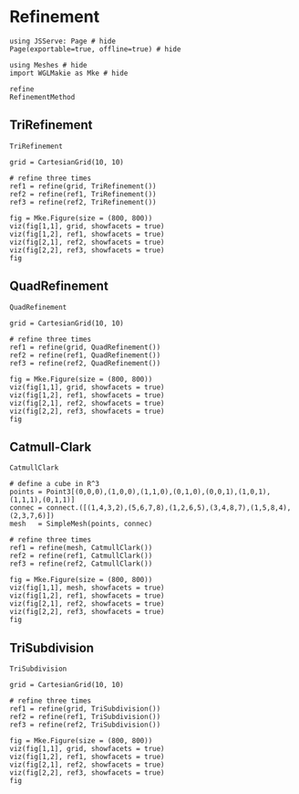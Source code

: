 # Refinement

```@example refinement
using JSServe: Page # hide
Page(exportable=true, offline=true) # hide
```

```@example refinement
using Meshes # hide
import WGLMakie as Mke # hide
```

```@docs
refine
RefinementMethod
```

## TriRefinement

```@docs
TriRefinement
```

```@example refinement
grid = CartesianGrid(10, 10)

# refine three times
ref1 = refine(grid, TriRefinement())
ref2 = refine(ref1, TriRefinement())
ref3 = refine(ref2, TriRefinement())

fig = Mke.Figure(size = (800, 800))
viz(fig[1,1], grid, showfacets = true)
viz(fig[1,2], ref1, showfacets = true)
viz(fig[2,1], ref2, showfacets = true)
viz(fig[2,2], ref3, showfacets = true)
fig
```

## QuadRefinement

```@docs
QuadRefinement
```

```@example refinement
grid = CartesianGrid(10, 10)

# refine three times
ref1 = refine(grid, QuadRefinement())
ref2 = refine(ref1, QuadRefinement())
ref3 = refine(ref2, QuadRefinement())

fig = Mke.Figure(size = (800, 800))
viz(fig[1,1], grid, showfacets = true)
viz(fig[1,2], ref1, showfacets = true)
viz(fig[2,1], ref2, showfacets = true)
viz(fig[2,2], ref3, showfacets = true)
fig
```

## Catmull-Clark

```@docs
CatmullClark
```

```@example refinement
# define a cube in R^3
points = Point3[(0,0,0),(1,0,0),(1,1,0),(0,1,0),(0,0,1),(1,0,1),(1,1,1),(0,1,1)]
connec = connect.([(1,4,3,2),(5,6,7,8),(1,2,6,5),(3,4,8,7),(1,5,8,4),(2,3,7,6)])
mesh   = SimpleMesh(points, connec)

# refine three times
ref1 = refine(mesh, CatmullClark())
ref2 = refine(ref1, CatmullClark())
ref3 = refine(ref2, CatmullClark())

fig = Mke.Figure(size = (800, 800))
viz(fig[1,1], mesh, showfacets = true)
viz(fig[1,2], ref1, showfacets = true)
viz(fig[2,1], ref2, showfacets = true)
viz(fig[2,2], ref3, showfacets = true)
fig
```

## TriSubdivision

```@docs
TriSubdivision
```

```@example refinement
grid = CartesianGrid(10, 10)

# refine three times
ref1 = refine(grid, TriSubdivision())
ref2 = refine(ref1, TriSubdivision())
ref3 = refine(ref2, TriSubdivision())

fig = Mke.Figure(size = (800, 800))
viz(fig[1,1], grid, showfacets = true)
viz(fig[1,2], ref1, showfacets = true)
viz(fig[2,1], ref2, showfacets = true)
viz(fig[2,2], ref3, showfacets = true)
fig
```
